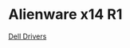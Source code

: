 # Alienware x14 R1

[Dell Drivers](https://www.dell.com/support/home/en-gd/product-support/product/alienware-x14-r1-laptop/drivers)
